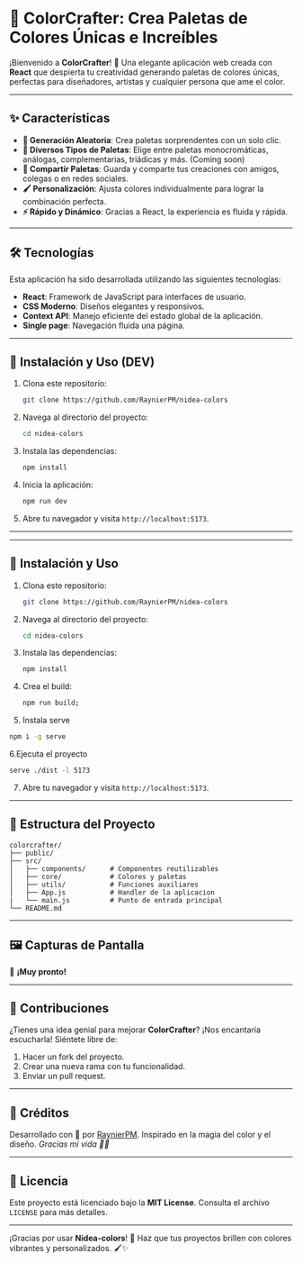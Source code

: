 # 🎨 ColorCrafter: Crea Paletas de Colores Únicas e Increíbles

¡Bienvenido a **ColorCrafter**! 🌈 Una elegante aplicación web creada con **React** que despierta tu creatividad generando paletas de colores únicas, perfectas para diseñadores, artistas y cualquier persona que ame el color.

---

## ✨ Características

- **🎲 Generación Aleatoria**: Crea paletas sorprendentes con un solo clic.
- **🌈 Diversos Tipos de Paletas**: Elige entre paletas monocromáticas, análogas, complementarias, triádicas y más. (Coming soon)
- **🔖 Compartir Paletas**: Guarda y comparte tus creaciones con amigos, colegas o en redes sociales.
- **🖌️ Personalización**: Ajusta colores individualmente para lograr la combinación perfecta.
- **⚡ Rápido y Dinámico**: Gracias a React, la experiencia es fluida y rápida.

---

## 🛠️ Tecnologías

Esta aplicación ha sido desarrollada utilizando las siguientes tecnologías:

- **React**: Framework de JavaScript para interfaces de usuario.
- **CSS Moderno**: Diseños elegantes y responsivos.
- **Context API**: Manejo eficiente del estado global de la aplicación.
- **Single page**: Navegación fluida una página.

---

## 🚀 Instalación y Uso (DEV)

1. Clona este repositorio:

   ```bash
   git clone https://github.com/RaynierPM/nidea-colors
   ```

2. Navega al directorio del proyecto:

   ```bash
   cd nidea-colors
   ```

3. Instala las dependencias:

   ```bash
   npm install
   ```

4. Inicia la aplicación:

   ```bash
   npm run dev
   ```

5. Abre tu navegador y visita `http://localhost:5173`.

---

---

## 🚀 Instalación y Uso

1. Clona este repositorio:

   ```bash
   git clone https://github.com/RaynierPM/nidea-colors
   ```

2. Navega al directorio del proyecto:

   ```bash
   cd nidea-colors
   ```

3. Instala las dependencias:

   ```bash
   npm install
   ```

4. Crea el build:

   ```bash
   npm run build;
   ```

5. Instala serve

```bash
npm i -g serve
```

6.Ejecuta el proyecto

```Bash
serve ./dist -l 5173
```

7. Abre tu navegador y visita `http://localhost:5173`.

---

## 📂 Estructura del Proyecto

```
colorcrafter/
├── public/
├── src/
│   ├── components/      # Componentes reutilizables
│   ├── core/            # Colores y paletas
│   ├── utils/           # Funciones auxiliares
│   ├── App.js           # Handler de la aplicacion
|   └── main.js          # Punto de entrada principal
└── README.md
```

---

## 🖼️ Capturas de Pantalla

🌟 **¡Muy pronto!**

---

## 📢 Contribuciones

¿Tienes una idea genial para mejorar **ColorCrafter**? ¡Nos encantaría escucharla! Siéntete libre de:

1. Hacer un fork del proyecto.
2. Crear una nueva rama con tu funcionalidad.
3. Enviar un pull request.

---

## 🤝 Créditos

Desarrollado con 💖 por [RaynierPM](https://github.com/RaynierPM).
Inspirado en la magia del color y el diseño.
_Gracias mi vida 💖💝_

---

## 📜 Licencia

Este proyecto está licenciado bajo la **MIT License**. Consulta el archivo `LICENSE` para más detalles.

---

¡Gracias por usar **Nidea-colors**! 🌟 Haz que tus proyectos brillen con colores vibrantes y personalizados. 🖌️✨
